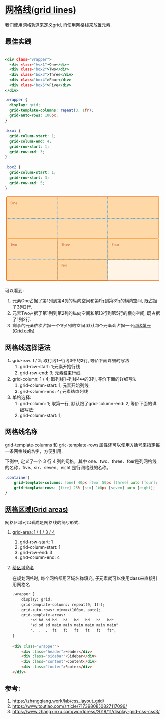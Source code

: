 
# [网格线(grid lines)](https://developer.mozilla.org/en-US/docs/Web/CSS/CSS_grid_layout/Basic_concepts_of_grid_layout#grid_lines)

我们使用网格轨道来定义grid, 而使用网格线来放置元素.


## 最佳实践

```htm

<div class="wrapper">
  <div class="box1">One</div>
  <div class="box2">Two</div>
  <div class="box3">Three</div>
  <div class="box4">Four</div>
  <div class="box5">Five</div>
</div>

```

```css
.wrapper {
  display: grid;
  grid-template-columns: repeat(3, 1fr);
  grid-auto-rows: 100px;
}

.box1 {
  grid-column-start: 1;
  grid-column-end: 4;
  grid-row-start: 1;
  grid-row-end: 3;
}

.box2 {
  grid-column-start: 1;
  grid-row-start: 3;
  grid-row-end: 5;
}
```

![alt text](网格线/网格线放置元素.png)

可以看到:

1. 元素One占据了第1列到第4列的纵向空间和第1行到第3行的横向空间, 既占据了3列2行.
2. 元素Two占据了第1列到第2列的纵向空间和第13行到第5行的横向空间, 既占据了1列2行.
3. 剩余的元素依次占据一个1行1列的空间.默认每个元素会占据一个[网格单元(Grid cells)](https://developer.mozilla.org/en-US/docs/Web/CSS/CSS_grid_layout/Basic_concepts_of_grid_layout#grid_cells)



## 网格线选择语法

1. grid-row: 1 / 3; 取行线1~行线3中的2行, 等价下面详细的写法
    1. grid-row-start: 1;元素开始行线
    2. grid-row-end: 3; 元素结束行线
2. grid-column: 1 / 4; 取列线1~列线4中的3列, 等价下面的详细写法
    1. grid-column-start: 1; 元素开始列线
    2. grid-column-end: 4; 元素结束列线
3. 单格选择:
    1. grid-column: 1; 取第一行, 默认跟了grid-column-end: 2, 等价下面的详细写法:
    2. grid-column-start: 1;


## 网格线名称

grid-template-columns 和 grid-template-rows 属性还可以使用方括号来指定每一条网格线的名字，方便引用.

下例中, 定义了一个 3 行 4 列的网格，其中 one、two、three、four是列网格线的名称，five、six、seven、eight 是行网格线的名称。

```css
.container{
    grid-template-columns: [one] 40px [two] 50px [three] auto [four];
    grid-template-rows: [five] 25% [six] 100px [seven] auto [eight];
}
```


## [网格区域(Grid areas)](https://developer.mozilla.org/en-US/docs/Web/CSS/CSS_grid_layout/Basic_concepts_of_grid_layout#grid_areas)


网格区域可以看成是网格线的简写形式.

1. [grid-area: 1 / 1 / 3 / 4](https://developer.mozilla.org/en-US/docs/Web/CSS/CSS_grid_layout/Grid_layout_using_line-based_placement)
    1. grid-row-start: 1
    2. grid-column-start: 1
    3. grid-row-end: 3
    4. grid-column-end: 4

2. [给区域命名](https://developer.mozilla.org/en-US/docs/Web/CSS/CSS_grid_layout/Grid_template_areas)

    在规划网格时, 每个网格都用区域名称填充, 子元素就可以使用class来直接引用网格名

    ```html
    .wrapper {
        display: grid;
        grid-template-columns: repeat(9, 1fr);
        grid-auto-rows: minmax(100px, auto);
        grid-template-areas:
            "hd hd hd hd   hd   hd   hd   hd   hd"
            "sd sd sd main main main main main main"
            ".  .  .  ft   ft   ft   ft   ft   ft";
    }

    <div class="wrapper">
        <div class="header">Header</div>
        <div class="sidebar">Sidebar</div>
        <div class="content">Content</div>
        <div class="footer">Footer</div>
    </div>
    ```




## 参考:
1. https://zhangqiang.work/lab/css_layout_grid/
2. https://www.toutiao.com/article/7173980850827117096/
3. https://www.zhangxinxu.com/wordpress/2018/11/display-grid-css-css3/



